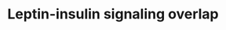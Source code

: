 ---
annotations:
- id: PW:0000143
  parent: regulatory pathway
  type: Pathway Ontology
  value: insulin signaling pathway
- id: PW:0000363
  parent: regulatory pathway
  type: Pathway Ontology
  value: leptin system pathway
- id: PW:0000363
  parent: regulatory pathway
  type: Pathway Ontology
  value: leptin system pathway
- id: PW:0000143
  parent: regulatory pathway
  type: Pathway Ontology
  value: insulin signaling pathway
authors:
- Khanspers
- MaintBot
- Eweitz
- Mkutmon
citedin:
- link: PMC11960538
  title: 'Multiomics reveal key inflammatory drivers of severe obesity: IL4R, LILRA5,
    and OSM (2025)'
communities: []
description: Overlap of cellular insulin and leptin signaling.  Proteins on this pathway
  have targeted assays available via the [CPTAC Assay Portal](https://assays.cancer.gov/available_assays?wp_id=WP3935).
last-edited: 2025-03-11
ndex: 92803f43-8b68-11eb-9e72-0ac135e8bacf
organisms:
- Homo sapiens
redirect_from:
- /index.php/Pathway:WP3935
- /instance/WP3935
- /instance/WP3935_r137955
revision: r137955
schema-jsonld:
- '@context': https://schema.org/
  '@id': https://wikipathways.github.io/pathways/WP3935.html
  '@type': Dataset
  creator:
    '@type': Organization
    name: WikiPathways
  description: Overlap of cellular insulin and leptin signaling.  Proteins on this
    pathway have targeted assays available via the [CPTAC Assay Portal](https://assays.cancer.gov/available_assays?wp_id=WP3935).
  keywords:
  - AKT1
  - DGKZ
  - INS
  - INSR
  - IRS1
  - IRS2
  - IRS4
  - JAK2
  - LEP
  - LEPR
  - PDPK1
  - PIK3CG
  - PIK3R3
  - PIP2
  - PIP3
  - SOCS1
  - SOCS2
  - SOCS3
  - STAT3
  license: CC0
  name: Leptin-insulin signaling overlap
seo: CreativeWork
title: Leptin-insulin signaling overlap
wpid: WP3935
---